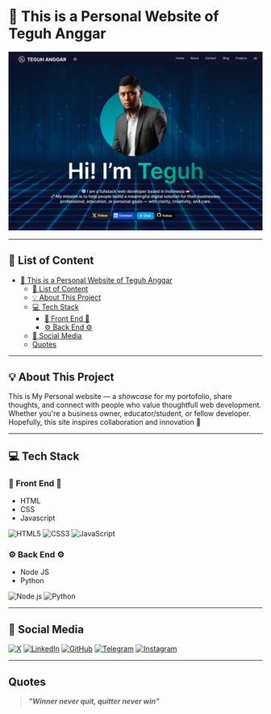 # 👤 This is a Personal Website of Teguh Anggar
![Home](./src/assets/images/home-page.png)

---

## 📔 List of Content
- [👤 This is a Personal Website of Teguh Anggar](#-this-is-a-personal-website-of-teguh-anggar)
  - [📔 List of Content](#-list-of-content)
  - [💡 About This Project](#-about-this-project)
  - [💻 Tech Stack](#-tech-stack)
    - [🎨 Front End 🎨](#-front-end-)
    - [⚙️ Back End ⚙️](#️-back-end-️)
  - [👥 Social Media](#-social-media)
  - [Quotes](#quotes)
  
---

## 💡 About This Project
This is My Personal website — a _showcase_ for my portofolio, share thoughts, and connect with people who value thoughtfull web development. Whether you're a business owner, educator/student, or fellow developer. Hopefully, this site inspires collaboration and innovation 🚀

---

## 💻 Tech Stack
### 🎨 Front End 🎨
- HTML
- CSS
- Javascript

<img src="https://cdn.jsdelivr.net/gh/devicons/devicon/icons/html5/html5-original.svg" height="50" alt="HTML5" />
<img src="https://cdn.jsdelivr.net/gh/devicons/devicon/icons/css3/css3-original.svg" height="50" alt="CSS3" />
<img src="https://cdn.jsdelivr.net/gh/devicons/devicon/icons/javascript/javascript-original.svg" height="50" alt="JavaScript" />

### ⚙️ Back End ⚙️
- Node JS
- Python

<img src="https://cdn.jsdelivr.net/gh/devicons/devicon/icons/nodejs/nodejs-original.svg" height="50" alt="Node.js" />
<img src="https://cdn.jsdelivr.net/gh/devicons/devicon/icons/python/python-original.svg" height="50" alt="Python" />

---

## 👥 Social Media


[![X](https://img.shields.io/badge/X-000000?style=for-the-badge&logo=x&logoColor=white)](https://x.com/teguh_anggar)
[![LinkedIn](https://img.shields.io/badge/LinkedIn-0077B5?style=for-the-badge&logo=linkedin&logoColor=white)](https://linkedin.com/in/teguh-anggar)
[![GitHub](https://img.shields.io/badge/GitHub-100000?style=for-the-badge&logo=github&logoColor=white)](https://github.com/teguh-anggar)
[![Telegram](https://img.shields.io/badge/Telegram-2CA5E0?style=for-the-badge&logo=telegram&logoColor=white)](https://t.me/teguh_anggar) 
[![Instagram](https://img.shields.io/badge/Instagram-E4405F?style=for-the-badge&logo=instagram&logoColor=white)](https://instagram.com/teguh_anggar)

---

## Quotes
> ***"Winner never quit, quitter never win"***